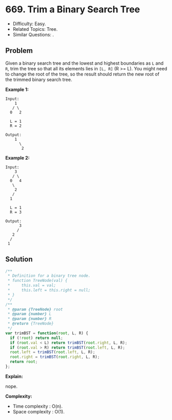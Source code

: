 # 669. Trim a Binary Search Tree

- Difficulty: Easy.
- Related Topics: Tree.
- Similar Questions: .

## Problem

Given a binary search tree and the lowest and highest boundaries as ```L``` and ```R```, trim the tree so that all its elements lies in ```[L, R]``` (R >= L). You might need to change the root of the tree, so the result should return the new root of the trimmed binary search tree.

**Example 1:**
```
Input: 
    1
   / \
  0   2

  L = 1
  R = 2

Output: 
    1
      \
       2
```

**Example 2:**
```
Input: 
    3
   / \
  0   4
   \
    2
   /
  1

  L = 1
  R = 3

Output: 
      3
     / 
   2   
  /
 1
```

## Solution

```javascript
/**
 * Definition for a binary tree node.
 * function TreeNode(val) {
 *     this.val = val;
 *     this.left = this.right = null;
 * }
 */
/**
 * @param {TreeNode} root
 * @param {number} L
 * @param {number} R
 * @return {TreeNode}
 */
var trimBST = function(root, L, R) {
  if (!root) return null;
  if (root.val < L) return trimBST(root.right, L, R);
  if (root.val > R) return trimBST(root.left, L, R);
  root.left = trimBST(root.left, L, R);
  root.right = trimBST(root.right, L, R);
  return root;
};
```

**Explain:**

nope.

**Complexity:**

* Time complexity : O(n).
* Space complexity : O(1).
